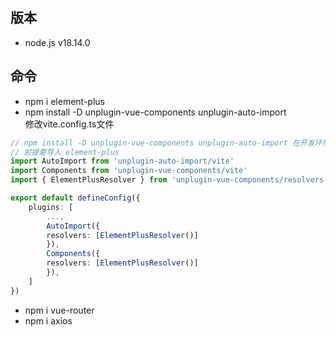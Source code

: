 ## 版本
* node.js v18.14.0
## 命令
* npm i element-plus
* npm install -D unplugin-vue-components unplugin-auto-import
<br> 修改vite.config.ts文件
```typescript
// npm install -D unplugin-vue-components unplugin-auto-import 在开发环境安装element-plus自动按需导入的插件
// 前提要导入 element-plus
import AutoImport from 'unplugin-auto-import/vite'
import Components from 'unplugin-vue-components/vite'
import { ElementPlusResolver } from 'unplugin-vue-components/resolvers'

export default defineConfig({
    plugins: [
        ...,
        AutoImport({
        resolvers: [ElementPlusResolver()]
        }),
        Components({
        resolvers: [ElementPlusResolver()]
        }),
    ]
})
```
* npm i vue-router
* npm i axios
